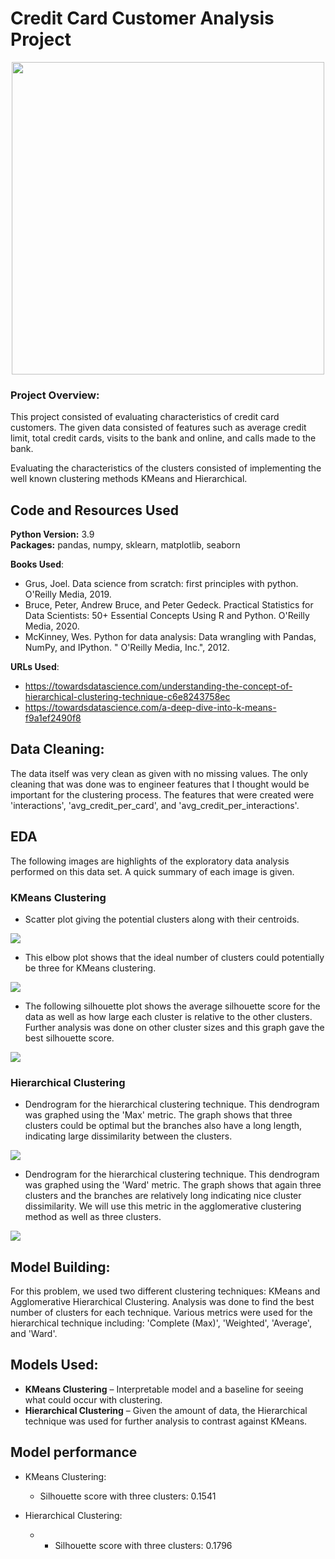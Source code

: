 # Credit Card Customer Analysis Project 

<p align="center">
  <img src=images/credit_card.jpg /width=500>
</p>

 ### Project Overview:
 
This project consisted of evaluating characteristics of credit card customers. The given data consisted of features such as average credit limit, total credit cards, visits to the bank and online, and calls made to the bank. 

Evaluating the characteristics of the clusters consisted of implementing the well known clustering methods KMeans and Hierarchical.  

## Code and Resources Used 
**Python Version:** 3.9  
**Packages:** pandas, numpy, sklearn, matplotlib, seaborn

**Books Used**: 
- Grus, Joel. Data science from scratch: first principles with python. O'Reilly Media, 2019.
- Bruce, Peter, Andrew Bruce, and Peter Gedeck. Practical Statistics for Data Scientists: 50+ Essential Concepts Using R and Python. O'Reilly Media, 2020.
- McKinney, Wes. Python for data analysis: Data wrangling with Pandas, NumPy, and IPython. " O'Reilly Media, Inc.", 2012.

**URLs Used**: 
- https://towardsdatascience.com/understanding-the-concept-of-hierarchical-clustering-technique-c6e8243758ec
- https://towardsdatascience.com/a-deep-dive-into-k-means-f9a1ef2490f8


## Data Cleaning: 
The data itself was very clean as given with no missing values. The only cleaning that was done was to engineer features that I thought would be important for the clustering process. The features that were created were 'interactions', 'avg_credit_per_card', and 'avg_credit_per_interactions'. 


## EDA
The following images are highlights of the exploratory data analysis performed on this data set. A quick summary of each image is given. 

### KMeans Clustering
* Scatter plot giving the potential clusters along with their centroids.  

![](images/cluster_image.jpg )

* This elbow plot shows that the ideal number of clusters could potentially be three for KMeans clustering. 

![](images/elbow_plot.jpg)

* The following silhouette plot shows the average silhouette score for the data as well as how large each cluster is relative to the other clusters. Further analysis was done on other cluster sizes and this graph gave the best silhouette score. 

![](images/silhouette_plot.jpg)

### Hierarchical Clustering
* Dendrogram for the hierarchical clustering technique. This dendrogram was graphed using the 'Max' metric. The graph shows that three clusters could be optimal but the branches also have a long length, indicating large dissimilarity between the clusters. 

![](images/max_metric_dendrogram.jpg)

* Dendrogram for the hierarchical clustering technique. This dendrogram was graphed using the 'Ward' metric. The graph shows that again three clusters and the branches are relatively long indicating nice cluster dissimilarity. We will use this metric in the agglomerative clustering method as well as three clusters. 

![](images/ward_metric_dendrogram.jpg)

## Model Building: 

For this problem, we used two different clustering techniques: KMeans and Agglomerative Hierarchical Clustering. Analysis was done to find the best number of clusters for each technique. Various metrics were used for the hierarchical technique including: 'Complete (Max)', 'Weighted', 'Average', and 'Ward'. 

## Models Used: 
*	**KMeans Clustering** – Interpretable model and a baseline for seeing what could occur with clustering. 
*	**Hierarchical Clustering** – Given the amount of data, the Hierarchical technique was used for further analysis to contrast against KMeans. 


## Model performance

* KMeans Clustering: 
  * Silhouette score with three clusters: 0.1541

* Hierarchical Clustering: 
  *  * Silhouette score with three clusters: 0.1796

